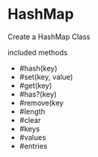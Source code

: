 # HashMap

Create a HashMap Class

included methods
- #hash(key)
- #set(key, value)
- #get(key)
- #has?(key)
- #remove(key
- #length
- #clear
- #keys
- #values
- #entries
